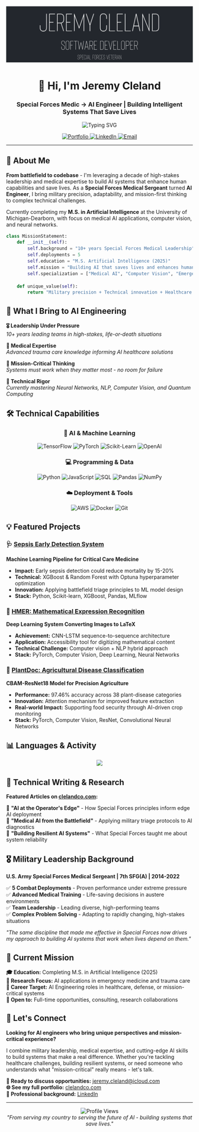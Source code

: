 # ![Profile Banner](JeremyCleland.png)

<h1 align="center">👋 Hi, I'm Jeremy Cleland</h1>
<h3 align="center">Special Forces Medic → AI Engineer | Building Intelligent Systems That Save Lives</h3>

<p align="center">
  <img src="https://readme-typing-svg.herokuapp.com?font=Fira+Code&size=22&duration=3000&pause=1000&color=00D9FF&center=true&vCenter=true&width=600&lines=10%2B+Years+Military+Leadership;5+Combat+Deployments;M.S.+AI+%40+University+of+Michigan;Sepsis+Prediction+%7C+Computer+Vision;Medical+AI+Specialist" alt="Typing SVG" />
</p>

<p align="center">
  <a href="https://clelandco.com" target="_blank">
    <img src="https://img.shields.io/badge/Portfolio-clelandco.com-blue?style=for-the-badge&logo=google-chrome&logoColor=white" alt="Portfolio" />
  </a>
  <a href="https://www.linkedin.com/in/jeremy-cleland/" target="_blank">
    <img src="https://img.shields.io/badge/LinkedIn-0077B5?style=for-the-badge&logo=linkedin&logoColor=white" alt="LinkedIn" />
  </a>
  <a href="mailto:jeremy.cleland@icloud.com" target="_blank">
    <img src="https://img.shields.io/badge/Email-D14836?style=for-the-badge&logo=gmail&logoColor=white" alt="Email" />
  </a>
</p>

---

## 🎯 About Me

**From battlefield to codebase** - I'm leveraging a decade of high-stakes leadership and medical expertise to build AI systems that enhance human capabilities and save lives. As a **Special Forces Medical Sergeant** turned **AI Engineer**, I bring military precision, adaptability, and mission-first thinking to complex technical challenges.

Currently completing my **M.S. in Artificial Intelligence** at the University of Michigan-Dearborn, with focus on medical AI applications, computer vision, and neural networks.

```python
class MissionStatement:
    def __init__(self):
        self.background = "10+ years Special Forces Medical Leadership"
        self.deployments = 5
        self.education = "M.S. Artificial Intelligence (2025)"
        self.mission = "Building AI that saves lives and enhances human potential"
        self.specialization = ["Medical AI", "Computer Vision", "Emergency Response Systems"]
    
    def unique_value(self):
        return "Military precision + Technical innovation + Healthcare expertise"
```

## 🚀 What I Bring to AI Engineering

**🎖️ Leadership Under Pressure**  
*10+ years leading teams in high-stakes, life-or-death situations*

**🏥 Medical Expertise**  
*Advanced trauma care knowledge informing AI healthcare solutions*

**🎯 Mission-Critical Thinking**  
*Systems must work when they matter most - no room for failure*

**🔬 Technical Rigor**  
*Currently mastering Neural Networks, NLP, Computer Vision, and Quantum Computing*

## 🛠️ Technical Capabilities

<div align="center">

### 🤖 AI & Machine Learning
![TensorFlow](https://img.shields.io/badge/TensorFlow-FF6F00?style=for-the-badge&logo=tensorflow&logoColor=white)
![PyTorch](https://img.shields.io/badge/PyTorch-EE4C2C?style=for-the-badge&logo=pytorch&logoColor=white)
![Scikit-Learn](https://img.shields.io/badge/scikit--learn-F7931E?style=for-the-badge&logo=scikit-learn&logoColor=white)
![OpenAI](https://img.shields.io/badge/OpenAI-412991?style=for-the-badge&logo=openai&logoColor=white)

### 💻 Programming & Data
![Python](https://img.shields.io/badge/Python-3776AB?style=for-the-badge&logo=python&logoColor=white)
![JavaScript](https://img.shields.io/badge/JavaScript-F7DF1E?style=for-the-badge&logo=javascript&logoColor=black)
![SQL](https://img.shields.io/badge/SQL-4479A1?style=for-the-badge&logo=mysql&logoColor=white)
![Pandas](https://img.shields.io/badge/Pandas-150458?style=for-the-badge&logo=pandas&logoColor=white)
![NumPy](https://img.shields.io/badge/NumPy-013243?style=for-the-badge&logo=numpy&logoColor=white)

### ☁️ Deployment & Tools
![AWS](https://img.shields.io/badge/Amazon_AWS-232F3E?style=for-the-badge&logo=amazon-aws&logoColor=white)
![Docker](https://img.shields.io/badge/Docker-2496ED?style=for-the-badge&logo=docker&logoColor=white)
![Git](https://img.shields.io/badge/Git-F05032?style=for-the-badge&logo=git&logoColor=white)

</div>

## 💡 Featured Projects

### 🩺 [Sepsis Early Detection System](https://github.com/Jeremy-Cleland/sepsis-early-detection)
**Machine Learning Pipeline for Critical Care Medicine**
- **Impact:** Early sepsis detection could reduce mortality by 15-20%
- **Technical:** XGBoost & Random Forest with Optuna hyperparameter optimization
- **Innovation:** Applying battlefield triage principles to ML model design
- **Stack:** Python, Scikit-learn, XGBoost, Pandas, MLflow

### 📖 [HMER: Mathematical Expression Recognition](https://github.com/Jeremy-Cleland/hmer-img2latex)
**Deep Learning System Converting Images to LaTeX**
- **Achievement:** CNN-LSTM sequence-to-sequence architecture
- **Application:** Accessibility tool for digitizing mathematical content
- **Technical Challenge:** Computer vision + NLP hybrid approach
- **Stack:** PyTorch, Computer Vision, Deep Learning, Neural Networks

### 🌱 [PlantDoc: Agricultural Disease Classification](https://github.com/Jeremy-Cleland/plantdoc-disease-classification)
**CBAM-ResNet18 Model for Precision Agriculture**
- **Performance:** 97.46% accuracy across 38 plant-disease categories
- **Innovation:** Attention mechanism for improved feature extraction
- **Real-world Impact:** Supporting food security through AI-driven crop monitoring
- **Stack:** PyTorch, Computer Vision, ResNet, Convolutional Neural Networks

## 📊 Languages & Activity

<div align="center">
  <img height="180em" src="https://github-readme-stats.vercel.app/api/top-langs/?username=jeremy-cleland&layout=compact&langs_count=8&theme=tokyonight&hide_border=true"/>
</div>

## 📝 Technical Writing & Research

**Featured Articles on [clelandco.com](https://clelandco.com/blog):**

🎯 **"AI at the Operator's Edge"** - How Special Forces principles inform edge AI deployment  
🏥 **"Medical AI from the Battlefield"** - Applying military triage protocols to AI diagnostics  
🤖 **"Building Resilient AI Systems"** - What Special Forces taught me about system reliability  

## 🎖️ Military Leadership Background

**U.S. Army Special Forces Medical Sergeant | 7th SFG(A) | 2014-2022**

✅ **5 Combat Deployments** - Proven performance under extreme pressure  
✅ **Advanced Medical Training** - Life-saving decisions in austere environments  
✅ **Team Leadership** - Leading diverse, high-performing teams  
✅ **Complex Problem Solving** - Adapting to rapidly changing, high-stakes situations  

*"The same discipline that made me effective in Special Forces now drives my approach to building AI systems that work when lives depend on them."*

## 🚀 Current Mission

**🎓 Education:** Completing M.S. in Artificial Intelligence (2025)  
**🔬 Research Focus:** AI applications in emergency medicine and trauma care  
**💼 Career Target:** AI Engineering roles in healthcare, defense, or mission-critical systems  
**🤝 Open to:** Full-time opportunities, consulting, research collaborations  

## 🤝 Let's Connect

**Looking for AI engineers who bring unique perspectives and mission-critical experience?**

I combine military leadership, medical expertise, and cutting-edge AI skills to build systems that make a real difference. Whether you're tackling healthcare challenges, building resilient systems, or need someone who understands what "mission-critical" really means - let's talk.

**📧 Ready to discuss opportunities:** [jeremy.cleland@icloud.com](mailto:jeremy.cleland@icloud.com)  
**🌐 See my full portfolio:** [clelandco.com](https://clelandco.com)  
**💼 Professional background:** [LinkedIn](https://www.linkedin.com/in/jeremy-cleland/)

---

<div align="center">
  <img src="https://komarev.com/ghpvc/?username=jeremy-cleland&color=blueviolet&style=for-the-badge&label=Profile+Views" alt="Profile Views" />
</div>

<div align="center">
  <i>"From serving my country to serving the future of AI - building systems that save lives."</i>
</div>
